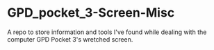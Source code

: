# GPD_pocket_3-Screen-Misc
A repo to store information and tools I've found while dealing with the computer GPD Pocket 3's wretched screen.
